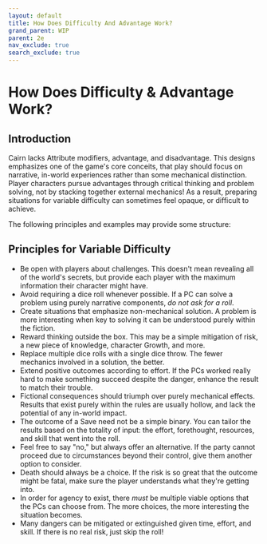 ```yaml
---
layout: default
title: How Does Difficulty And Advantage Work?
grand_parent: WIP
parent: 2e
nav_exclude: true
search_exclude: true
---
```


# How Does Difficulty & Advantage Work?

## Introduction

Cairn lacks Attribute modifiers, advantage, and disadvantage. This designs emphasizes one of the game's core conceits, that play should focus on narrative, in-world experiences rather than some mechanical distinction. Player characters pursue advantages through critical thinking and problem solving, not by stacking together external mechanics! As a result, preparing situations for variable difficulty can sometimes feel opaque, or difficult to achieve.

The following principles and examples may provide some structure:

## Principles for Variable Difficulty 

- Be open with players about challenges. This doesn't mean revealing all of the world's secrets, but provide each player with the maximum information their character might have.
- Avoid requiring a dice roll whenever possible. If a PC can solve a problem using purely narrative components, _do not ask for a roll_.
- Create situations that emphasize non-mechanical solution. A problem is more interesting when key to solving it can be understood purely within the fiction. 
- Reward thinking outside the box. This may be a simple mitigation of risk, a new piece of knowledge, character Growth, and more.
- Replace multiple dice rolls with a single dice throw. The fewer mechanics involved in a solution, the better. 
- Extend positive outcomes according to effort. If the PCs worked really hard to make something succeed despite the danger, enhance the result to match their trouble.
- Fictional consequences should triumph over purely mechanical effects. Results that exist purely within the rules are usually hollow, and lack the potential of any in-world impact.
- The outcome of a Save need not be a simple binary. You can tailor the results based on the totality of input: the effort, forethought, resources, and skill that went into the roll.
- Feel free to say "no," but always offer an alternative. If the party cannot proceed due to circumstances beyond their control, give them another option to consider.
- Death should always be a choice. If the risk is so great that the outcome might be fatal, make sure the player understands what they're getting into.
- In order for agency to exist, there _must_ be multiple viable options that the PCs can choose from. The more choices, the more interesting the situation becomes.
- Many dangers can be mitigated or extinguished given time, effort, and skill. If there is no real risk, just skip the roll! 
